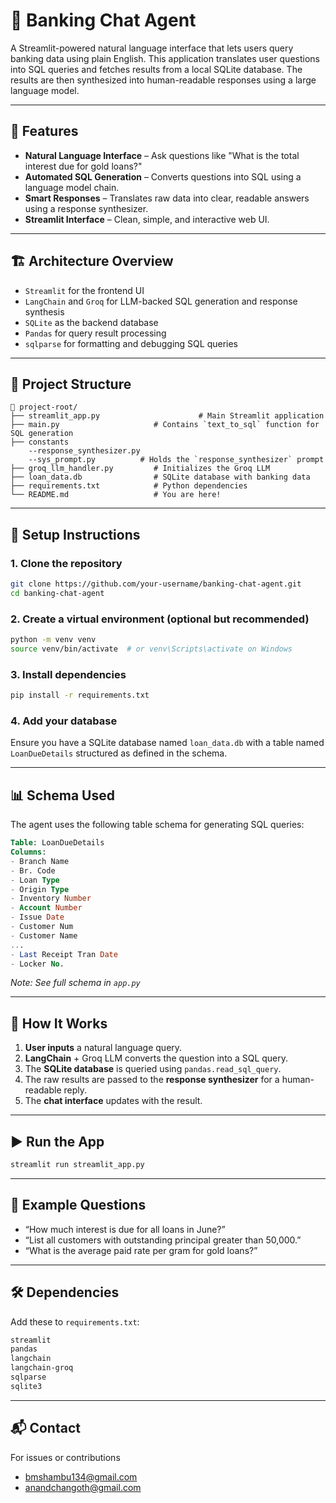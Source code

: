 # 🧠 Banking Chat Agent

A Streamlit-powered natural language interface that lets users query banking data using plain English. This application translates user questions into SQL queries and fetches results from a local SQLite database. The results are then synthesized into human-readable responses using a large language model.

---

## 🚀 Features

* **Natural Language Interface** – Ask questions like "What is the total interest due for gold loans?"
* **Automated SQL Generation** – Converts questions into SQL using a language model chain.
* **Smart Responses** – Translates raw data into clear, readable answers using a response synthesizer.
* **Streamlit Interface** – Clean, simple, and interactive web UI.

---

## 🏗️ Architecture Overview

* `Streamlit` for the frontend UI
* `LangChain` and `Groq` for LLM-backed SQL generation and response synthesis
* `SQLite` as the backend database
* `Pandas` for query result processing
* `sqlparse` for formatting and debugging SQL queries

---

## 📂 Project Structure

```
📁 project-root/
├── streamlit_app.py                      # Main Streamlit application
├── main.py                     # Contains `text_to_sql` function for SQL generation
├── constants
    --response_synthesizer.py
    --sys_prompt.py          # Holds the `response_synthesizer` prompt
├── groq_llm_handler.py         # Initializes the Groq LLM
├── loan_data.db                # SQLite database with banking data
├── requirements.txt            # Python dependencies
└── README.md                   # You are here!
```

---

## 🔧 Setup Instructions

### 1. Clone the repository

```bash
git clone https://github.com/your-username/banking-chat-agent.git
cd banking-chat-agent
```

### 2. Create a virtual environment (optional but recommended)

```bash
python -m venv venv
source venv/bin/activate  # or venv\Scripts\activate on Windows
```

### 3. Install dependencies

```bash
pip install -r requirements.txt
```

### 4. Add your database

Ensure you have a SQLite database named `loan_data.db` with a table named `LoanDueDetails` structured as defined in the schema.

---

## 📊 Schema Used

The agent uses the following table schema for generating SQL queries:

```sql
Table: LoanDueDetails
Columns: 
- Branch Name
- Br. Code
- Loan Type
- Origin Type
- Inventory Number
- Account Number
- Issue Date
- Customer Num
- Customer Name
...
- Last Receipt Tran Date
- Locker No.
```

*Note: See full schema in `app.py`*

---

## 🧠 How It Works

1. **User inputs** a natural language query.
2. **LangChain** + Groq LLM converts the question into a SQL query.
3. The **SQLite database** is queried using `pandas.read_sql_query`.
4. The raw results are passed to the **response synthesizer** for a human-readable reply.
5. The **chat interface** updates with the result.

---

## ▶️ Run the App

```bash
streamlit run streamlit_app.py
```

---

## 📌 Example Questions

* “How much interest is due for all loans in June?”
* “List all customers with outstanding principal greater than 50,000.”
* “What is the average paid rate per gram for gold loans?”

---

## 🛠 Dependencies

Add these to `requirements.txt`:

```txt
streamlit
pandas
langchain
langchain-groq
sqlparse
sqlite3
```

---

## 📬 Contact

For issues or contributions 
- bmshambu134@gmail.com
- anandchangoth@gmail.com

